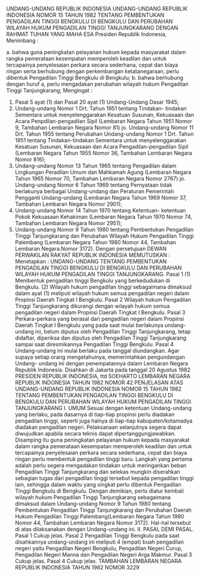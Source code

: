  UNDANG-UNDANG REPUBLIK INDONESIA UNDANG-UNDANG REPUBLIK INDONESIA NOMOR 15 TAHUN 1982 TENTANG PEMBENTUKAN PENGADILAN TINGGI BENGKULU DI BENGKULU DAN PERUBAHAN WILAYAH HUKUM PENGADILAN TINGGI TANJUNGKARANG
DENGAN RAHMAT TUHAN YANG MAHA ESA Presiden Republik Indonesia,
Menimbang :

a. bahwa guna peningkatan pelayanan hukum kepada masyarakat dalam rangka pemerataan kesempatan memperoleh keadilan dan untuk tercapainya penyelesaian perkara secara sederhana, cepat dan biaya ringan serta berhubung dengan perkembangan ketatanegaraan, perlu dibentuk Pengadilan Tinggi Bengkulu di Bengkulu;
b. bahwa berhubung dengan huruf a, perlu mengadakan perubahan wilayah hukum Pengadilan Tinggi Tanjungkarang;
Mengingat :

1. Pasal 5 ayat (1) dan Pasal 20 ayat (1) Undang-Undang Dasar 1945;
2. Undang-undang Nomor 1 Drt. Tahun 1951 tentang Tindakan- tindakan Sementara untuk menyelenggarakan Kesatuan Susunan, Kekuasaan dan Acara Penpdilan-pengadilan Sipil (Lembaran Negara Tahun 1951 Nomor 9, Tambahan Lembaran Negara Nomor 81) jo. Undang-undang Nomor 11 Drt. Tahun 1955 tentang Perubahan Undang-undang Nomor 1 Drt. Tahun 1951 tentang Tindakan-tindakan Sementara untuk menyelenggarakan Kesatuan Susunan, Kekuasaan dan Acara Pengadilan-pengadilan Sipil (Lembaran Negara Tahun 1955 Nomor 36, Tambahan Lembaran Negara Nomor 816);
3. Undang-undang Nomor 13 Tahun 1965 tentang Pengadilan dalam Lingkungan Peradilan Umum dan Mahkamah Agung (Lembaran Negara Tahun 1965 Nomor 70, Tambahan Lembaran Negara Nomor 2767) jo. Undang-undang Nomor 6 Tahun 1969 tentang Pernyataan tidak berlakunya berbagai Undang-undang dan Peraturan Pemerintah Pengganti Undang-undang (Lembaran Negara Tahun 1969 Nomor 37, Tambahan Lembaran Negara Nomor 2901);
4. Undang-undang Nomor 14 Tahun 1970 tentang Ketentuan- ketentuan Pokok Kekuasaan Kehakiman (Lembaran Negara Tahun 1970 Nomor 74, Tambahan Lembaran Negara Nomor 2951);
5. Undang-undang Nomor 9 Tahun 1980 tentang Pembentukan Pengadilan Tinggi Tanjungkarang dan Perubahan Wilayah Hukum Pengadilan Tinggi Palembang (Lembaran Negara Tahun 1980 Nomor 44, Tambahan Lembaran Negara.Nomor 3172). Dengan persetujuan DEWAN PERWAKILAN RAKYAT REPUBLIK INDONESIA
MEMUTUSKAN :
 Menetapkan : UNDANG-UNDANG TENTANG PEMBENTUKAN PENGADILAN TINGGI BENGKULU DI BENGKULU DAN PERUBAHAN WILAYAH HUKUM PENGADILAN TINGGI TANJUNGKARANG.
Pasal 1
(1) Membentuk pengadilan tinggi Bengkulu yang berkedudukan di Bengkulu.
(2) Wilayah hukum pengadilan tinggi sebagaimana dimaksud dalam ayat (1) meliputi wilayah hukum semua pengadilan negeri dalam Propinsi Daerah Tingkat I Bengkulu.
Pasal 2
Wilayah hukum Pengadilan Tinggi Tanjungkarang dikurangi dengan wilayah hukum semua pengadilan negeri dalam Propinsi Daerah Tingkat I Bengkulu.
Pasal 3
Perkara-perkara yang berasal dari pengadilan negeri dalam Propinsi Daerah Tingkat I Bengkulu yang pada saat mulai berlakunya undang-undang ini, belum diputus oleh Pengadilan Tinggi Tanjungkarang, tetap didaftar, diperiksa dan diputus oleh Pengadilan Tinggi Tanjungkarang sampai saat diresmikannya Pengadilan Tinggi Bengkulu.
Pasal 4
Undang-undang ini mulai berlaku pada tanggal diundangkan. Agar supaya setiap orang mengetahuinya, memerintahkan pengundangan Undang- undang ini dengan penempatannya dalam Lembaran Negara Republik Indonesia. Disahkan di Jakarta pada tanggal 20 Agustus 1982 PRESIDEN REPUBLIK INDONESIA, ttd SOEHARTO LEMBARAN NEGARA REPUBLIK INDONESIA TAHUN 1982 NOMOR 42 PENJELASAN ATAS UNDANG-UNDANG REPUBLIK INDONESIA NOMOR 15 TAHUN 1982 TENTANG PEMBENTUKAN PENGADILAN TINGGI BENGKULU DI BENGKULU DAN PERUBAHAN WILAYAH HUKUM PENGADILAN TINGGI TANJUNGKARANG I. UMUM Sesuai dengan ketentuan Undang-undang yang berlaku, pada dasarnya di tiap-tiap propinsi perlu diadakan pengadilan tinggi, seperti juga halnya di tiap-tiap kabupaten/kotamadya diadakan pengadilan negeri. Pelaksanaan selanjutnya segera dapat diwujudkan apabila secara teknis dapat dipertanggungjawabkan. Disamping itu guna peningkatan pelayanan hukum kepada masyarakat dalam rangka pemerataan kesempatan memperoleh keadilan dan untuk tercapainya penyelesaian perkara secara sederhana, cepat dan biaya ringan perlu membentuk pengadilan tinggi baru. Langkah yang pertama adalah perlu segera mengadakan tindakan untuk meringankan beban Pengadilan Tinggi Tanjungkarang dan selekas mungkin diserahkan sebagian tugas dari pengadilan tinggi tersebut kepada pengadilan tinggi lain, sehingga dalam waktu yang singkat perlu dibentuk Pengadilan Tinggi Bengkulu di Bengkulu. Dengan demikian, perlu diatur kembali wilayah hukum Pengadilan Tinggi Tanjungkarang sebagaimana dimaksud dalam Undang-undang Nomor 9 Tahun 1980 tentang Pembentukan Pengadilan Tinggi Tanjungkarang dan Perubahan Daerah Hukum Pengadilan Tinggi Palembang(Lembaran Negara Tahun 1980 Nomor 44, Tambahan Lembaran Negara Nomor 3172). Hal-hal tersebut di atas dilaksanakan dengan Undang-undang ini. II. PASAL DEMI PASAL.
Pasal 1
Cukup jelas.
Pasal 2
Pengadilan Tinggi Bengkulu pada saat disahkannya undang-undang ini meliputi 4 (empat) buah pengadilan negeri yaitu Pengadilan Negeri Bengkulu, Pengadilan Negeri Curup, Pengadilan Negeri Manna dan Pengadilan Negeri Arga Makmur.
Pasal 3
Cukup jelas.
Pasal 4
Cukup jelas. TAMBAHAN LEMBARAN NEGARA REPUBLIK INDONESIA TAHUN 1982 NOMOR 3229